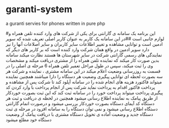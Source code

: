 # garanti-system
 a guranti servies for phones written in pure php

#این برنامه یک سامانه ی گارانتی برای یکی از شرکت های وارد کننده تلفن همراه و لوازم جانبی است 
##در این سامانه یک کاربر به عنوان کاربر اصلی تعریف شده که سوپر ادمین است و توانایی مشاهده و تغییر اطلاعات سایر کاربران و سایر اصلاعات آنها را نیز دارد
سوپر ادمین در واقع همان شرکت وارد کننده است که بر کاربر های دیگر که نمایندگی های رسمی  گارانتی شرکت در سایر شهرستان ها هستند نظارت میکند
سامانه بدین صورت کار میکند که نماینده تلفن همراه را از مشتری دریافت میکند و مشخصات وی را ثبت میکند، سپس در طول مراحل تعمیر تلفن همراه 6 مرحله ی اصلی را در قسمت به روزرسانی وضعیت اعلام میکند
در این سامانه مشتری ، نماینده و شرکت هر سه بصورت لحظه ای توانایی پیگیری وضعیت هر دستگاه را دارا میباشند
همچنین نماینده میتواند فاکتورد هزینه های انجام شده را در سامانه آپلود کند تا شرکت پس از مشاهده و پرداخت فاکتور اقدام به پرداخت نماید
شرکت پس از انجام پرداخت با وارد کردن کد پیگیری پرداخت میتواند پرداخت خورد را در سامانه ثبت کند که این ثبت بصورت خوردکار از طریق پیامک به نماینده اطلاع رسانی میشود
همچنین در لحظه ی دریافت و ثبت هر دستگاه کد آیمای دستگاه بصورت خوردکار بررسی میشود و درصورت اتمام گارانتی دستگاه اطلاع رسانی میشود و نمی توان دستگاه را به سامانه افزود
در مرحله ی ثبت دستگاه جدید و وضعیت آماده ی تحویل دستگاه مشتری با دریافت پیامک از وضعیت دستگاه خود مطلع میشود

